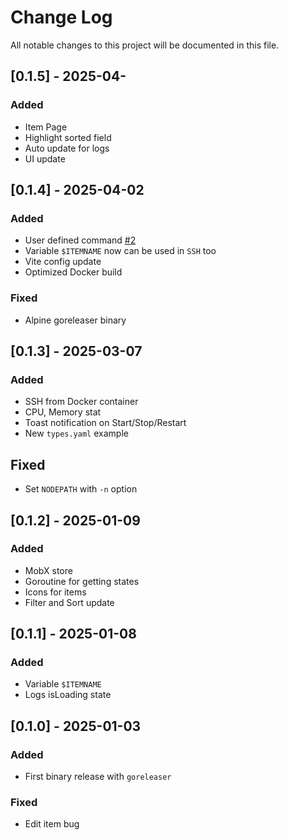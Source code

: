 
# Change Log
All notable changes to this project will be documented in this file.

## [0.1.5] - 2025-04-
### Added
- Item Page
- Highlight sorted field
- Auto update for logs
- UI update

## [0.1.4] - 2025-04-02
### Added
- User defined command [#2](https://github.com/aceberg/AnyAppStart/issues/2)
- Variable `$ITEMNAME` now can be used in `SSH` too
- Vite config update
- Optimized Docker build

### Fixed
- Alpine goreleaser binary

## [0.1.3] - 2025-03-07
### Added
- SSH from Docker container
- CPU, Memory stat
- Toast notification on Start/Stop/Restart
- New `types.yaml` example

## Fixed
- Set `NODEPATH` with `-n` option

## [0.1.2] - 2025-01-09
### Added
- MobX store
- Goroutine for getting states
- Icons for items
- Filter and Sort update

## [0.1.1] - 2025-01-08
### Added
- Variable `$ITEMNAME`
- Logs isLoading state

## [0.1.0] - 2025-01-03
### Added
- First binary release with `goreleaser`

### Fixed
- Edit item bug